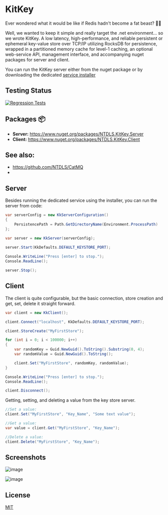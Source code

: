 # KitKey
Ever wondered what it would be like if Redis hadn't become a fat beast? 👊💩

Well, we wanted to keep it simple and really target the .net environment... so we wrote KitKey. A low latency, high-performance, and reliable persistent or ephemeral key-value store over TCP/IP utilizing RocksDB for persistence, wrapped in a partitioned memory cache for level-1 caching, an optional web-service API, management interface, and accompanying nuget packages for server and client.

You can run the KitKey server either from the nuget package or by downloading the dedicated [service installer](https://github.com/NTDLS/KitKey/releases)

## Testing Status
[![Regression Tests](https://github.com/NTDLS/KitKey/actions/workflows/Regression%20Tests.yaml/badge.svg)](https://github.com/NTDLS/KitKey/actions/workflows/Regression%20Tests.yaml)

## Packages 📦
- **Server:** https://www.nuget.org/packages/NTDLS.KitKey.Server
- **Client:** https://www.nuget.org/packages/NTDLS.KitKey.Client

## See also:
 - https://github.com/NTDLS/CatMQ
 - 
## Server
Besides running the dedicated service using the installer, you can run the server from code:

```csharp
var serverConfig = new KkServerConfiguration()
{
    PersistencePath = Path.GetDirectoryName(Environment.ProcessPath)
};

var server = new KkServer(serverConfig);
            
server.Start(KkDefaults.DEFAULT_KEYSTORE_PORT);

Console.WriteLine("Press [enter] to stop.");
Console.ReadLine();

server.Stop();
```

## Client
The client is quite configurable, but the basic connection, store creation and get, set, delete it straight forward.

```csharp
var client = new KkClient();

client.Connect("localhost", KkDefaults.DEFAULT_KEYSTORE_PORT);

client.StoreCreate("MyFirstStore");

for (int i = 0; i < 100000; i++)
{
    var randomKey = Guid.NewGuid().ToString().Substring(0, 4);
    var randomValue = Guid.NewGuid().ToString();

    client.Set("MyFirstStore", randomKey, randomValue);
}

Console.WriteLine("Press [enter] to stop.");
Console.ReadLine();

client.Disconnect();
```

Getting, setting, and deleting a value from the key store server.
```csharp
//Set a value:
client.Set("MyFirstStore", "Key_Name", "Some text value");

//Get a value:
var value = client.Get("MyFirstStore", "Key_Name");

//Delete a value:
client.Delete("MyFirstStore", "Key_Name");
```

## Screenshots
![image](https://github.com/user-attachments/assets/d1f8559d-ade8-409d-8bbb-c38770f3bfdf)

![image](https://github.com/user-attachments/assets/af436c63-fe89-4629-8d0c-94a6b8c72374)

## License
[MIT](https://choosealicense.com/licenses/mit/)
